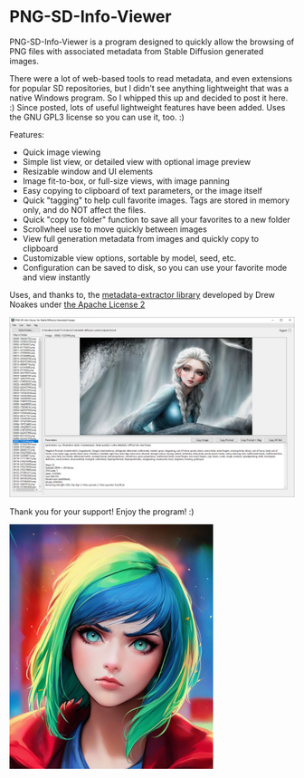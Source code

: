 # PNG-SD-Info-Viewer

PNG-SD-Info-Viewer is a program designed to quickly allow the browsing of PNG files with associated metadata from Stable Diffusion generated images.

There were a lot of web-based tools to read metadata, and even extensions for popular SD repositories, but I didn't see anything lightweight that was a native Windows program.
So I whipped this up and decided to post it here. :)  Since posted, lots of useful lightweight features have been added. 
Uses the GNU GPL3 license so you can use it, too. :)

Features:
 - Quick image viewing
 - Simple list view, or detailed view with optional image preview
 - Resizable window and UI elements
 - Image fit-to-box, or full-size views, with image panning
 - Easy copying to clipboard of text parameters, or the image itself
 - Quick "tagging" to help cull favorite images.  Tags are stored in memory only, and do NOT affect the files.
 - Quick "copy to folder" function to save all your favorites to a new folder
 - Scrollwheel use to move quickly between images
 - View full generation metadata from images and quickly copy to clipboard
 - Customizable view options, sortable by model, seed, etc.
 - Configuration can be saved to disk, so you can use your favorite mode and view instantly



Uses, and thanks to, the <a href="https://github.com/drewnoakes/metadata-extractor">metadata-extractor library</a> developed by Drew Noakes under <a href="http://www.apache.org/licenses/LICENSE-2.0">the Apache License 2</a>

![Screenshot](webfiles/screenshot4.jpg?raw=true "Screenshot")



Thank you for your support!  Enjoy the program! :)


![Icon](webfiles/00137-2000916955.png?raw=true "Icon")